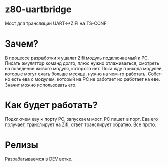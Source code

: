 # z80-uartbridge
Мост для трансляции UART&lt;->ZIFI на TS-CONF

# Зачем?
В процессе разработки я ушалат Zifi модуль подключаемый к PC. Писать эмуляттор команд долго, плюс нужно отлаживаться, смотреть на поведение живого модуля, которого нет. Пока жду прихода модулей, которые могут ехать больше месяца, нужно на чем-то работать.
Собст-но есть ева с модулем, который на PC не работает но работает на еве. Значит можно использовать его.

# Как будет работать?
Подключем еву к порту PC, запускаем мост.
PC пишет в порт. Ева его получает, транслирует на Zifi, ответ транслирует обратно.
Все прсто.

# Релизы
Разрабатываемся в DEV ветке.
